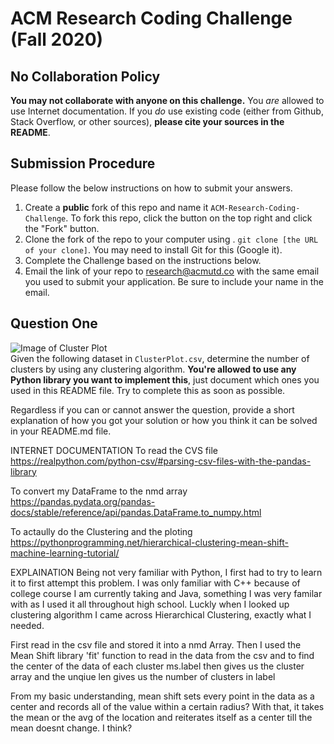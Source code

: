 # ACM Research Coding Challenge (Fall 2020)

## No Collaboration Policy

**You may not collaborate with anyone on this challenge.** You _are_ allowed to use Internet documentation. If you _do_ use existing code (either from Github, Stack Overflow, or other sources), **please cite your sources in the README**.

## Submission Procedure

Please follow the below instructions on how to submit your answers.

1. Create a **public** fork of this repo and name it `ACM-Research-Coding-Challenge`. To fork this repo, click the button on the top right and click the "Fork" button.
2. Clone the fork of the repo to your computer using . `git clone [the URL of your clone]`. You may need to install Git for this (Google it).
3. Complete the Challenge based on the instructions below.
4. Email the link of your repo to research@acmutd.co with the same email you used to submit your application. Be sure to include your name in the email.

## Question One

![Image of Cluster Plot](ClusterPlot.png)
<br/>
Given the following dataset in `ClusterPlot.csv`, determine the number of clusters by using any clustering algorithm. **You're allowed to use any Python library you want to implement this**, just document which ones you used in this README file. Try to complete this as soon as possible.

Regardless if you can or cannot answer the question, provide a short explanation of how you got your solution or how you think it can be solved in your README.md file.

INTERNET DOCUMENTATION
To read the CVS file
https://realpython.com/python-csv/#parsing-csv-files-with-the-pandas-library

To convert my DataFrame to the nmd array
https://pandas.pydata.org/pandas-docs/stable/reference/api/pandas.DataFrame.to_numpy.html

To actaully do the Clustering and the ploting
https://pythonprogramming.net/hierarchical-clustering-mean-shift-machine-learning-tutorial/


EXPLAINATION
Being not very familiar with Python, I first had to try to learn it to first attempt this problem. I was only familiar with C++ because of college course I am currently taking
and Java, something I was very familar with as I used it all throughout high school. Luckly when I looked up clustering algorithm I came across Hierarchical Clustering, 
exactly what I needed.

First read in the csv file and stored it into a nmd Array.
Then I used the Mean Shift library 'fit' function to read in the data from the csv and to find the center of the data of each cluster
ms.label then gives us the cluster array
and the unqiue len gives us the number of clusters in label

From my basic understanding, mean shift sets every point in the data as a center and records all of the value within a certain radius? With that, it takes
the mean or the avg of the location and reiterates itself as a center till the mean doesnt change. I think?